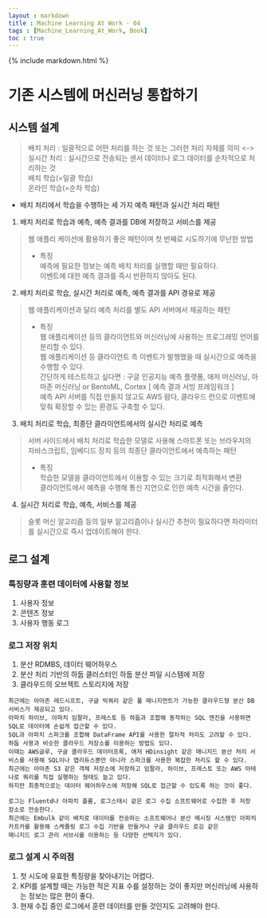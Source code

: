 ```yaml
---
layout : markdown
title : Machine Learning At Work - 04
tags : [Machine_Learning_At_Work, Book]
toc : true
---
```

{% include markdown.html %}

# 기존 시스템에 머신러닝 통합하기

## 시스템 설계

> 배치 처리  : 일괄적으로 어떤 처리를 하는 것 또는 그러한 처리 자체를 의미 <-> 실시간 처리 : 실시간으로 전송되는 센서 데이터나 로그 데이터를 순차적으로 처리하는 것  
> 배치 학습(=일괄 학습)  
> 온라인 학습(=순차 학습)

- 배치 처리에서 학습을 수행하는 세 가지 예측 패턴과 실시간 처리 패턴
1. 배치 처리로 학습과 예측, 예측 결과를 DB에 저장하고 서비스를 제공
> 웹 애플리 케이션에 활용하기 좋은 패턴이며 첫 번째로 시도하기에 무난한 방법  
> - 특징  
> 예측에 필요한 정보는 예측 배치 처리를 실행할 때만 필요하다.  
> 이벤트에 대한 예측 결과를 즉시 반환하지 않아도 된다.
2. 배치 처리로 학습, 실시간 처리로 예측, 예측 결과를 API 경유로 제공
> 웹 애플리케이션과 달리 예측 처리를 별도 API 서버에서 제공하는 패턴  
> - 특징  
> 웹 애플리케이션 등의 클라이언트와 머신러닝에 사용하는 프로그래밍 언어를 분리할 수 있다.  
> 웹 애플리케이션 등 클라이언트 측 이벤트가 발행했을 때 실시간으로 예측을 수행할 수 있다.  
> 간단하게 테스트하고 싶다면 : 구글 인공지능 예측 플랫폼, 애저 머신러닝, 아마존 머신러닝 or BentoML, Cortex [ 예측 결과 서빙 프레임워크 ]  
> 예측 API 서버를 직접 만들지 않고도 AWS 람다, 클라우드 런으로 이벤트에 맞춰 확장할 수 있는 환경도 구축할 수 있다.
3. 배치 처리로 학습, 최종단 클라이언트에서의 실시간 처리로 예측
> 서버 사이드에서 배치 처리로 학습한 모델로 사용해 스마트폰 또는 브라우저의 자바스크립트, 임베디드 장치 등의 최종단 클라이언트에서 예측하는 패턴  
> - 특징  
> 학습한 모델을 클라이언트에서 이용할 수 있는 크기로 최적화해서 변환  
> 클라이언트에서 예측을 수행해 통신 지연으로 인한 예측 시간을 줄인다.
4. 실시간 처리로 학습, 예측, 서비스를 제공
> 슬롯 머신 알고리즘 등의 일부 알고리즘이나 실시간 추천이 필요하다면 파라미터를 실시간으로 즉시 업데이트해야 한다.

## 로그 설계

### 특징량과 훈련 데이터에 사용할 정보

1. 사용자 정보
2. 콘텐츠 정보
3. 사용자 행동 로그

### 로그 저장 위치

1. 분산 RDMBS, 데이터 웨어하우스
2. 분산 처리 기반의 하둡 클러스터인 하둡 분산 파일 시스템에 저장
3. 클라우드의 오브젝트 스토리지에 저장

```
최근에는 아마존 레드시프트, 구글 빅쿼리 같은 풀 매니지먼트가 가능한 클라우드형 분산 DB서비스가 제공되고 있다.
아파치 하이브, 아파치 임팔라, 프레스토 등 하둡과 조합해 동작하는 SQL 엔진을 사용하면 SQL로 데이터에 손쉽게 접근할 수 있다.
SQL과 아파치 스파크를 조합해 DataFrame API를 사용한 절차적 처리도 고려할 수 있다.
하둡 사용과 비슷한 클라우드 저장소를 이용하는 방법도 있다.
이때는 AWS글루, 구글 클라우드 데이터프록, 애저 HDinsight 같은 매니지드 분산 처리 서비스를 사용해 SQL이나 맵리듀스뿐만 아니라 스파크를 사용한 복잡한 처리도 할 수 있다.
최근에는 아마존 S3 같은 객체 저장소에 저장하고 임팔라, 하이브, 프레스토 또는 AWS 아테나로 쿼리를 직접 실행하는 형태도 늘고 있다.
하지만 최종적으로는 데이터 웨어하우스에 저장해 SQL로 접근할 수 있도록 하는 것이 좋다.
```

```
로그는 Fluentd나 아파치 플룸, 로그스태시 같은 로그 수집 소프트웨어로 수집한 후 저장 장소로 전송한다.
최근에는 Embulk 같이 배치로 데이터를 전송하는 소프트웨어나 분산 메시징 시스템인 아파치 카프카를 활용해 스케쥴링 로그 수집 기반을 만들거나 구글 클라우드 로깅 같은
매니지드 로그 관리 서브시를 이용하는 등 다양한 선택지가 있다.
```

### 로그 설계 시 주의점

1. 첫 시도에 유효한 특징량을 찾아내기는 어렵다.
2. KPI를 설계할 때는 가능한 적은 지표 수를 설정하는 것이 좋지만 머신러닝에 사용하는 정보는 많은 편이 좋다.
3. 현재 수집 중인 로그에서 훈련 데이터를 만들 것인지도 고려해야 한다.

